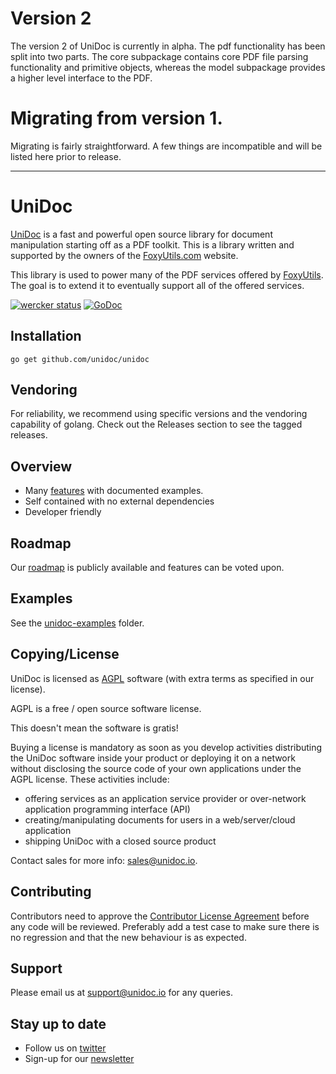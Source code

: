 # Version 2

The version 2 of UniDoc is currently in alpha. The pdf functionality has been split into two parts.  The core subpackage contains core PDF file parsing functionality and primitive objects, whereas the model subpackage provides a higher level interface to the PDF.

# Migrating from version 1.

Migrating is fairly straightforward.  A few things are incompatible and will be listed here prior to release.

---

# UniDoc

[UniDoc](http://unidoc.io) is a fast and powerful open source library for document manipulation starting off as a PDF
toolkit. This is a library written and supported by the owners
of the [FoxyUtils.com](https://foxyutils.com) website.

This library is used to power many of the PDF services offered by [FoxyUtils](https://foxyutils.com). The goal is to extend it to
eventually support all of the offered services.

[![wercker status](https://app.wercker.com/status/22b50db125a6d376080f3f0c80d085fa/s/master "wercker status")](https://app.wercker.com/project/bykey/22b50db125a6d376080f3f0c80d085fa)
[![GoDoc](https://godoc.org/github.com/unidoc/unidoc?status.svg)](https://godoc.org/github.com/unidoc/unidoc)

## Installation
~~~
go get github.com/unidoc/unidoc
~~~

## Vendoring
For reliability, we recommend using specific versions and the vendoring capability of golang.
Check out the Releases section to see the tagged releases.

## Overview

 * Many [features](http://unidoc.io/features) with documented examples.
 * Self contained with no external dependencies
 * Developer friendly

## Roadmap

Our [roadmap](https://trello.com/b/JcliaYYI) is publicly available and features can be voted upon.

## Examples

See the [unidoc-examples](https://github.com/unidoc/unidoc-examples/tree/master) folder.

## Copying/License

UniDoc is licensed as [AGPL][agpl] software (with extra terms as specified in our license).

AGPL is a free / open source software license.

This doesn't mean the software is gratis!

Buying a license is mandatory as soon as you develop activities
distributing the UniDoc software inside your product or deploying it on a network
without disclosing the source code of your own applications under the AGPL license.
These activities include:

 * offering services as an application service provider or over-network application programming interface (API)
 * creating/manipulating documents for users in a web/server/cloud application
 * shipping UniDoc with a closed source product

Contact sales for more info: sales@unidoc.io.

## Contributing

Contributors need to approve the [Contributor License Agreement](https://docs.google.com/a/owlglobal.io/forms/d/1PfTjEAi67-x0JOTU45SDonJnWy1fWB_J1aopGss34bY/viewform) before any code will be reviewed. Preferably add a test case to make sure there is no regression and that the new behaviour is as expected.

## Support

Please email us at support@unidoc.io for any queries.

## Stay up to date

* Follow us on [twitter](https://twitter.com/unidoclib)
* Sign-up for our [newsletter](http://eepurl.com/b9Idt9)

[agpl]: LICENSE.md
[contributing]: CONTRIBUTING.md
